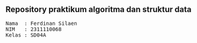 ## Repository praktikum algoritma dan struktur data

<pre>
Nama  : Ferdinan Silaen
NIM   : 2311110068
Kelas : SD04A
</pre>